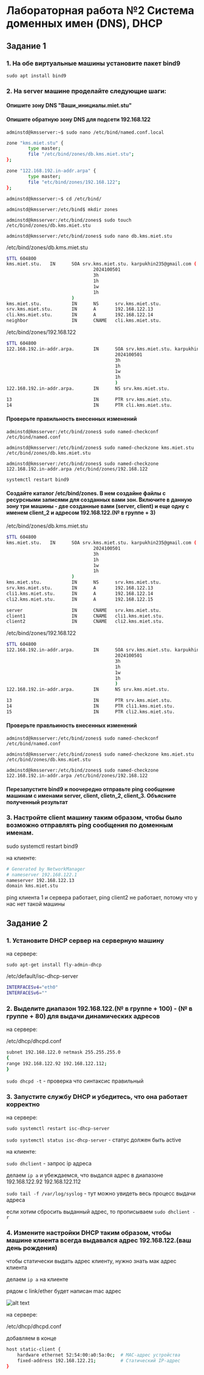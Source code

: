 # Лабораторная работа №2 Система доменных имен (DNS), DHCP

## Задание 1

### 1. На обе виртуальные машины установите пакет bind9

`sudo apt install bind9`

### 2. На server машине проделайте следующие шаги:

#### Опишите зону DNS "Ваши_инициалы.miet.stu"

#### Опишите обратную зону DNS для подсети 192.168.122


`adminstd@kmsserver:~$ sudo nano /etc/bind/named.conf.local`

```bash
zone "kms.miet.stu" {
        type master;
        file "/etc/bind/zones/db.kms.miet.stu";
};

zone "122.168.192.in-addr.arpa" {
        type master;
        file "etc/bind/zones/192.168.122";
};
```

`adminstd@kmsserver:~$ cd /etc/bind/`

`adminstd@kmsserver:/etc/bind$ mkdir zones`

`adminstd@kmsserver:/etc/bind/zones$ sudo touch /etc/bind/zones/db.kms.miet.stu`

`adminstd@kmsserver:/etc/bind/zones$ sudo nano db.kms.miet.stu`

/etc/bind/zones/db.kms.miet.stu

```bash
$TTL 604800
kms.miet.stu.   IN      SOA srv.kms.miet.stu. karpukhin235@gmail.com (
                                2024100501
                                3h
                                1h
                                1w
                                1h
                        )
kms.miet.stu.           IN      NS      srv.kms.miet.stu.
srv.kms.miet.stu.       IN      A       192.168.122.13
cli.kms.miet.stu.       IN      A       192.168.122.14
neighbor                IN      CNAME   cli.kms.miet.stu.
```

/etc/bind/zones/192.168.122

```bash
$TTL 604800
122.168.192.in-addr.arpa.       IN      SOA srv.kms.miet.stu. karpukhin235@gmail.com (
                                        2024100501
                                        3h
                                        1h
                                        1w
                                        1h
                                        ) 
122.168.192.in-addr.arpa.       IN      NS srv.kms.miet.stu.

13                              IN      PTR srv.kms.miet.stu.
14                              IN      PTR cli.kms.miet.stu.
```

#### Проверьте правильность внесенных изменений

`adminstd@kmsserver:/etc/bind/zones$ sudo named-checkconf /etc/bind/named.conf`

`adminstd@kmsserver:/etc/bind/zones$ sudo named-checkzone kms.miet.stu /etc/bind/zones/db.kms.miet.stu`

`adminstd@kmsserver:/etc/bind/zones$ sudo named-checkzone 122.168.192.in-addr.arpa /etc/bind/zones/192.168.122`

`systemctl restart bind9`

#### Создайте каталог /etc/bind/zones. В нем создайне файлы с ресурсными записями для созданных вами зон. Включите в данную зону три машины - две созданные вами (server, client) и еще одну с именем client_2 и адресом  192.168.122.(№ в группе + 3)

/etc/bind/zones/db.kms.miet.stu

```bash
$TTL 604800
kms.miet.stu.   IN      SOA srv.kms.miet.stu. karpukhin235@gmail.com (
                                2024100501
                                3h
                                1h
                                1w
                                1h
                        )
kms.miet.stu.           IN      NS      srv.kms.miet.stu.
srv.kms.miet.stu.       IN      A       192.168.122.13
cli1.kms.miet.stu.      IN      A       192.168.122.14
cli2.kms.miet.stu.      IN      A       192.168.122.15

server                  IN      CNAME   srv.kms.miet.stu.
client1                 IN      CNAME   cli1.kms.miet.stu.
client2                 IN      CNAME   cli2.kms.miet.stu.
```

/etc/bind/zones/192.168.122

```bash
$TTL 604800
122.168.192.in-addr.arpa.       IN      SOA srv.kms.miet.stu. karpukhin235@gmail.com (
                                        2024100501
                                        3h
                                        1h
                                        1w
                                        1h
                                        ) 
122.168.192.in-addr.arpa.       IN      NS srv.kms.miet.stu.

13                              IN      PTR srv.kms.miet.stu.
14                              IN      PTR cli1.kms.miet.stu.
15                              IN      PTR cli2.kms.miet.stu.
```

#### Проверьте правльиность внесенных изменений

`adminstd@kmsserver:/etc/bind/zones$ sudo named-checkconf /etc/bind/named.conf`

`adminstd@kmsserver:/etc/bind/zones$ sudo named-checkzone kms.miet.stu /etc/bind/zones/db.kms.miet.stu`

`adminstd@kmsserver:/etc/bind/zones$ sudo named-checkzone 122.168.192.in-addr.arpa /etc/bind/zones/192.168.122`

#### Перезапустите bind9 и поочередно отправьте ping сообщение машинам с именами server, client, clietn_2, client_3. Объясните полученный результат

### 3. Настройте client машину таким образом, чтобы было возможно отправлять ping сообщения по доменным именам.

sudo systemctl restart bind9

на клиенте:

```bash
# Generated by NetworkManager
# nameserver 192.168.122.1
nameserver 192.168.122.13
domain kms.miet.stu
```

ping клиента 1 и сервера работает, ping client2 не работает, потому что у нас нет такой машины

## Задание 2

### 1. Установите DHCP сервер на серверную машину

на сервере:

`sudo apt-get install fly-admin-dhcp`

/etc/default/isc-dhcp-server

```bash
INTERFACESv4="eth0"
INTERFACESv6=""
```

### 2. Выделите диапазон 192.168.122.(№ в группе + 100) - (№ в группе + 80) для выдачи динамических адресов

на сервере:

/etc/dhcp/dhcpd.conf

```bash
subnet 192.168.122.0 netmask 255.255.255.0
{
range 192.168.122.92 192.168.122.112;
}
```

`sudo dhcpd -t` - проверка что синтаксис правильный

### 3. Запустите службу DHCP и убедитесь, что она работает корректно

на сервере:

`sudo systemctl restart isc-dhcp-server`

`sudo systemctl status isc-dhcp-server` - статус должен быть active

на клиенте:

`sudo dhclient` - запрос ip адреса

делаем `ip a` и убеждаемся, что выдался адрес в диапазоне 192.168.122.92 192.168.122.112

`sudo tail -f /var/log/syslog` - тут можно увидеть весь процесс выдачи адреса 

если хотим сбросить выданный адрес, то прописываем `sudo dhclient -r`

### 4. Измените настройки DHCP таким образом, чтобы машине клиента всегда выдавался адрес 192.168.122.(ваш день рождения)

чтобы статически выдать адрес клиенту, нужно знать мак адрес клиента

делаем `ip a` на клиенте

рядом с link/ether будет написан mac адрес

![alt text](.pic/image-1.png)

на сервере:

/etc/dhcp/dhcpd.conf

добавляем в конце

```bash
host static-client {
    hardware ethernet 52:54:00:a0:5a:0c;  # MAC-адрес устройства
    fixed-address 192.168.122.21;         # Статический IP-адрес
}
```
